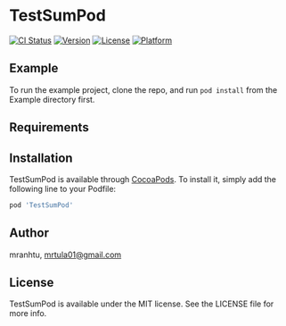 # TestSumPod

[![CI Status](https://img.shields.io/travis/mranhtu/TestSumPod.svg?style=flat)](https://travis-ci.org/mranhtu/TestSumPod)
[![Version](https://img.shields.io/cocoapods/v/TestSumPod.svg?style=flat)](https://cocoapods.org/pods/TestSumPod)
[![License](https://img.shields.io/cocoapods/l/TestSumPod.svg?style=flat)](https://cocoapods.org/pods/TestSumPod)
[![Platform](https://img.shields.io/cocoapods/p/TestSumPod.svg?style=flat)](https://cocoapods.org/pods/TestSumPod)

## Example

To run the example project, clone the repo, and run `pod install` from the Example directory first.

## Requirements

## Installation

TestSumPod is available through [CocoaPods](https://cocoapods.org). To install
it, simply add the following line to your Podfile:

```ruby
pod 'TestSumPod'
```

## Author

mranhtu, mrtula01@gmail.com

## License

TestSumPod is available under the MIT license. See the LICENSE file for more info.
